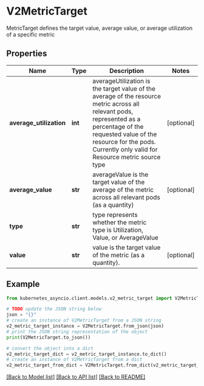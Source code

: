 # V2MetricTarget

MetricTarget defines the target value, average value, or average utilization of a specific metric

## Properties

Name | Type | Description | Notes
------------ | ------------- | ------------- | -------------
**average_utilization** | **int** | averageUtilization is the target value of the average of the resource metric across all relevant pods, represented as a percentage of the requested value of the resource for the pods. Currently only valid for Resource metric source type | [optional] 
**average_value** | **str** | averageValue is the target value of the average of the metric across all relevant pods (as a quantity) | [optional] 
**type** | **str** | type represents whether the metric type is Utilization, Value, or AverageValue | 
**value** | **str** | value is the target value of the metric (as a quantity). | [optional] 

## Example

```python
from kubernetes_asyncio.client.models.v2_metric_target import V2MetricTarget

# TODO update the JSON string below
json = "{}"
# create an instance of V2MetricTarget from a JSON string
v2_metric_target_instance = V2MetricTarget.from_json(json)
# print the JSON string representation of the object
print(V2MetricTarget.to_json())

# convert the object into a dict
v2_metric_target_dict = v2_metric_target_instance.to_dict()
# create an instance of V2MetricTarget from a dict
v2_metric_target_from_dict = V2MetricTarget.from_dict(v2_metric_target_dict)
```
[[Back to Model list]](../README.md#documentation-for-models) [[Back to API list]](../README.md#documentation-for-api-endpoints) [[Back to README]](../README.md)


